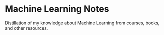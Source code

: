 # Machine Learning Notes
Distillation of my knowledge about Machine Learning from courses, books, and other resources.
